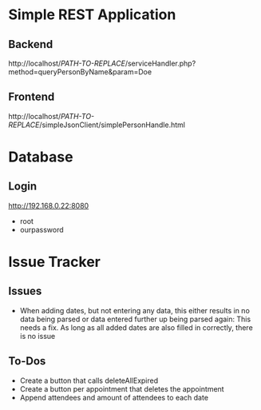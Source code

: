 # Simple REST Application

## Backend
http://localhost/*PATH-TO-REPLACE*/serviceHandler.php?method=queryPersonByName&param=Doe


## Frontend
http://localhost/*PATH-TO-REPLACE*/simpleJsonClient/simplePersonHandle.html


# Database

## Login
http://192.168.0.22:8080
- root
- ourpassword

# Issue Tracker
## Issues
- When adding dates, but not entering any data, this either results in no data being parsed or data entered further up being parsed again: This needs a fix. As long as all added dates are also filled in correctly, there is no issue

## To-Dos
- Create a button that calls deleteAllExpired
- Create a button per appointment that deletes the appointment
- Append attendees and amount of attendees to each date